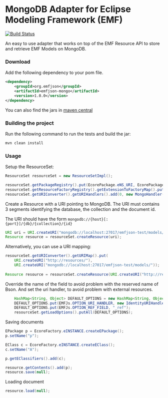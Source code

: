 # MongoDB Adapter for Eclipse Modeling Framework (EMF)

[![Build Status](https://secure.travis-ci.org/emfjson/emfjson-mongo.png)](http://travis-ci.org/emfjson/emfjson-mongo)

An easy to use adapter that works on top of the EMF Resource API to store and retrieve EMF Models on MongoDB.

### Download

Add the following dependency to your pom file.

```xml
<dependency>
    <groupId>org.emfjson</groupId>
    <artifactId>emfjson-mongo</artifactId>
    <version>1.0.0</version>
</dependency>
```

You can also find the jars in [maven central](http://search.maven.org/#search|ga|1|emfjson-mongo)

### Building the project
Run the following command to run the tests and build the jar:

```bash
mvn clean install
```

### Usage

Setup the ResourceSet:

```java
ResourceSet resourceSet = new ResourceSetImpl();

resourceSet.getPackageRegistry().put(EcorePackage.eNS_URI, EcorePackage.eINSTANCE);
resourceSet.getResourceFactoryRegistry().getExtensionToFactoryMap().put("*", new JsonResourceFactory());
resourceSet.getURIConverter().getURIHandlers().add(0, new MongoHandler());
```

Create a Resource with a URI pointing to MongoDB. The URI must contains 3 segments identifying the database, the collection and the document id.

The URI should have the form ```mongodb://{host}[:{port}]/{db}/{collection}/{id}```

```java
URI uri = URI.createURI("mongodb://localhost:27017/emfjson-test/models/model1");
Resource resource = resourceSet.createResource(uri);
```

Alternatively, you can use a URI mapping:

```java
resourceSet.getURIConverter().getURIMap().put(
	URI.createURI("http://resources/"), 
	URI.createURI("mongodb://localhost:27017/emfjson-test/models/"));
	
Resource resource = resourceSet.createResource(URI.createURI("http://resources/model1"));
```

Override the name of the field to avoid problem with the reserved name of Bson. And set the uri handler, to avoid problem with external resources.

```java
	HashMap<String, Object> DEFAULT_OPTIONS = new HashMap<String, Object>();
	DEFAULT_OPTIONS.put(EMFJs.OPTION_URI_HANDLER, new IdentityURIHandler());
	DEFAULT_OPTIONS.put(EMFJs.OPTION_REF_FIELD, "_ref");
	resourceSet.getLoadOptions().putAll(DEFAULT_OPTIONS);
```

Saving documents

```java
EPackage p = EcoreFactory.eINSTANCE.createEPackage();
p.setName("p");

EClass c = EcoreFactory.eINSTANCE.createEClass();
c.setName("A");

p.getEClassifiers().add(c);

resource.getContents().add(p);
resource.save(null);
```

Loading document

```java
resource.load(null);
```
